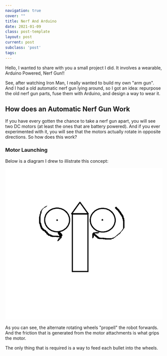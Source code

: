```yaml
---
navigation: true
cover: ""
title: Nerf And Arduino
date: 2021-01-09
class: post-template
layout: post
current: post
subclass: 'post'
tags: 
---
```


Hello, I wanted to share with you a small project I did. It involves a wearable, Arduino Powered, Nerf Gun!!

See, after watching Iron Man, I really wanted to build my own "arm gun". And I had a old automatic nerf gun lying around, so I got an idea: repurpose the old nerf gun parts, fuse them with Arduino, and design a way to wear it.

## How does an Automatic Nerf Gun Work

If you have every gotten the chance to take a nerf gun apart, you will see two DC motors (at least the ones that are battery powered). And if you ever experimented with it, you will see that the motors actually rotate in opposite directions. So how does this work?

### Motor Launching

Below is a diagram I drew to illistrate this concept:

![img](assets/images/nerfmotor.png)

As you can see, the alternate rotating wheels "propell" the robot forwards.
And the friction that is generated from the motor attachments is what grips the motor.

The only thing that is required is a way to feed each bullet into the wheels.
